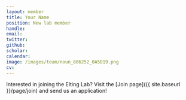 ```yaml
---
layout: member
title: Your Name
position: New lab member
handle:
email:
twitter:
github:
scholar:
calendar:
image: /images/team/noun_886252_0A5D19.png
cv:
---
```


Interested in joining the Elting Lab? Visit the [Join page]({{ site.baseurl }}/page/join) and send us an application!

